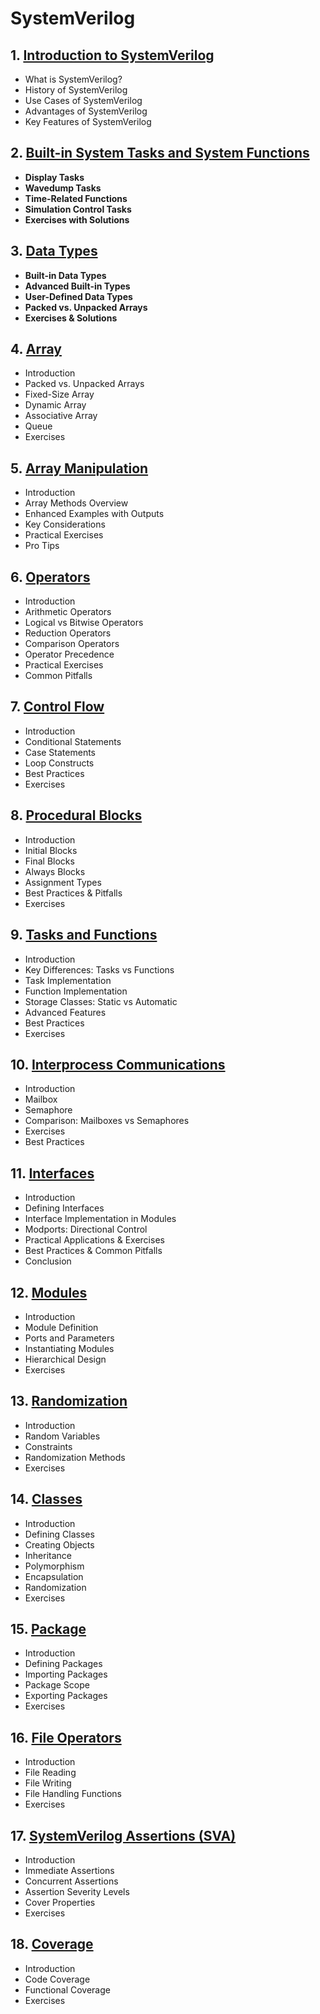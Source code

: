 # SystemVerilog
## 1. [Introduction to SystemVerilog](SystemVerilog/chapter_00001.md)
  - What is SystemVerilog?
  - History of SystemVerilog
  - Use Cases of SystemVerilog
  - Advantages of SystemVerilog
  - Key Features of SystemVerilog
## 2. [Built-in System Tasks and System Functions](SystemVerilog/chapter_00002.md)
  - **Display Tasks**
  - **Wavedump Tasks**
  - **Time-Related Functions**
  - **Simulation Control Tasks**
  - **Exercises with Solutions**
## 3. [Data Types](SystemVerilog/chapter_00003.md)
  - **Built-in Data Types**
  - **Advanced Built-in Types**
  - **User-Defined Data Types**
  - **Packed vs. Unpacked Arrays**
  - **Exercises & Solutions**
## 4. [Array](SystemVerilog/chapter_00004.md)
  - Introduction
  - Packed vs. Unpacked Arrays
  - Fixed-Size Array
  - Dynamic Array
  - Associative Array
  - Queue
  - Exercises
## 5. [Array Manipulation](SystemVerilog/chapter_00005.md)
  - Introduction
  - Array Methods Overview
  - Enhanced Examples with Outputs
  - Key Considerations
  - Practical Exercises
  - Pro Tips
## 6. [Operators](SystemVerilog/chapter_00006.md)
  - Introduction
  - Arithmetic Operators
  - Logical vs Bitwise Operators
  - Reduction Operators
  - Comparison Operators
  - Operator Precedence
  - Practical Exercises
  - Common Pitfalls
## 7. [Control Flow](SystemVerilog/chapter_00007.md)
  - Introduction
  - Conditional Statements
  - Case Statements
  - Loop Constructs
  - Best Practices
  - Exercises
## 8. [Procedural Blocks](SystemVerilog/chapter_00008.md)
  - Introduction
  - Initial Blocks
  - Final Blocks
  - Always Blocks
  - Assignment Types
  - Best Practices & Pitfalls
  - Exercises
## 9. [Tasks and Functions](SystemVerilog/chapter_00009.md)
  - Introduction
  - Key Differences: Tasks vs Functions
  - Task Implementation
  - Function Implementation
  - Storage Classes: Static vs Automatic
  - Advanced Features
  - Best Practices
  - Exercises
## 10. [Interprocess Communications](SystemVerilog/chapter_00010.md)
  - Introduction
  - Mailbox
  - Semaphore
  - Comparison: Mailboxes vs Semaphores
  - Exercises
  - Best Practices
## 11. [Interfaces](SystemVerilog/chapter_00011.md)
  - Introduction
  - Defining Interfaces
  - Interface Implementation in Modules
  - Modports: Directional Control
  - Practical Applications & Exercises
  - Best Practices & Common Pitfalls
  - Conclusion
## 12. [Modules](SystemVerilog/chapter_00012.md)
  - Introduction
  - Module Definition
  - Ports and Parameters
  - Instantiating Modules
  - Hierarchical Design
  - Exercises
## 13. [Randomization](SystemVerilog/chapter_00013.md)
  - Introduction
  - Random Variables
  - Constraints
  - Randomization Methods
  - Exercises
## 14. [Classes](SystemVerilog/chapter_00014.md)
  - Introduction
  - Defining Classes
  - Creating Objects
  - Inheritance
  - Polymorphism
  - Encapsulation
  - Randomization
  - Exercises
## 15. [Package](SystemVerilog/chapter_00015.md)
  - Introduction
  - Defining Packages
  - Importing Packages
  - Package Scope
  - Exporting Packages
  - Exercises
## 16. [File Operators](SystemVerilog/chapter_00016.md)
  - Introduction
  - File Reading
  - File Writing
  - File Handling Functions
  - Exercises
## 17. [SystemVerilog Assertions (SVA)](SystemVerilog/chapter_00017.md)
  - Introduction
  - Immediate Assertions
  - Concurrent Assertions
  - Assertion Severity Levels
  - Cover Properties
  - Exercises
## 18. [Coverage](SystemVerilog/chapter_00018.md)
  - Introduction
  - Code Coverage
  - Functional Coverage
  - Exercises
